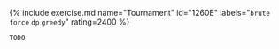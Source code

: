 {% include exercise.md name="Tournament" id="1260E" labels="`brute force` `dp` `greedy`" rating=2400 %}

```
TODO
```
